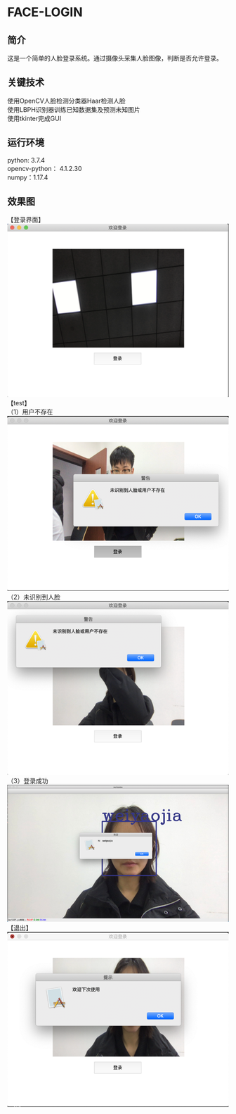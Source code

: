 # FACE-LOGIN
## 简介
这是一个简单的人脸登录系统。通过摄像头采集人脸图像，判断是否允许登录。  
## 关键技术
使用OpenCV人脸检测分类器Haar检测人脸  
使用LBPH识别器训练已知数据集及预测未知图片  
使用tkinter完成GUI  
## 运行环境
python: 3.7.4  
opencv-python： 4.1.2.30  
numpy：1.17.4  
## 效果图
【登录界面】  
![](pic/image001.png) 
【test】  
（1）用户不存在  
![](pic/image002.png) 
（2）未识别到人脸  
![](pic/image003.png) 
（3）登录成功  
![](pic/image004.png) 
【退出】  
![](pic/image005.png) 



